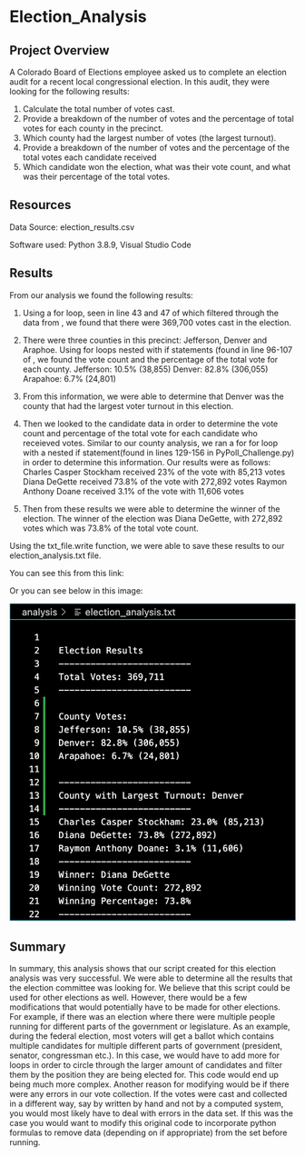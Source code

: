 # Election_Analysis

## Project Overview

A Colorado Board of Elections employee asked us to complete an election audit for a recent local congressional election.
In this audit, they were looking for the following results:

1. Calculate the total number of votes cast.
2. Provide a breakdown of the number of votes and the percentage of total votes for each county in the precinct.
3. Which county had the largest number of votes (the largest turnout).
4. Provide a breakdown of the number of votes and the percentage of the total votes each candidate received
5. Which candidate won the election, what was their vote count, and what was their percentage of the total votes.

## Resources

Data Source: election_results.csv

Software used: Python 3.8.9, Visual Studio Code

## Results

From our analysis we found the following results:
1. Using a for loop, seen in line 43 and 47 of [](PyPoll_Challenge.py) which filtered through the data from [](resources/election_results.csv), we  found that there were 369,700 votes cast in the election.

2. There were three counties in this precinct: Jefferson, Denver and Araphoe. Using for loops nested with if statements (found in line 96-107 of [](PyPoll_Challenge,py), we found the vote count and the percentage of the total vote for each county. 
Jefferson: 10.5% (38,855)
Denver: 82.8% (306,055)
Arapahoe: 6.7% (24,801)

3. From this information, we were able to determine that Denver was the county that had the largest voter turnout in this election.

4. Then we looked to the candidate data in order to determine the vote count and percentage of the total vote for each candidate who receieved votes. Similar to our county analysis, we ran a for for loop with a nested if statement(found in lines 129-156 in PyPoll_Challenge.py) in order to determine this information. Our results were as follows:
Charles Casper Stockham received 23% of the vote with 85,213 votes
Diana DeGette received 73.8% of the vote with 272,892 votes
Raymon Anthony Doane received 3.1% of the vote with 11,606 votes

5. Then from these results we were able to determine the winner of the election. 
The winner of the election was Diana DeGette, with 272,892 votes which was 73.8% of the total vote count.

Using the txt_file.write function, we were able to save these results to our election_analysis.txt file.

You can see this from this link: 

[](analysis/election_analysis.txt)

Or you can see below in this image:

![](resources/election_analysis_results.png)

## Summary 

In summary, this analysis shows that our script created for this election analysis was very successful. We were able to determine all the results that the election committee was looking for.
We believe that this script could be used for other elections as well. However, there would be a few modifications that would potentially have to be made for other elections.  
For example, if there was an election where there were multiple people running for different parts of the government or legislature. As an example, during the federal election, most voters will get a ballot which contains multiple candidates for multiple different parts of government (president, senator, congressman etc.). In this case, we would have to add more for loops in order to circle through the larger amount of candidates and filter them by the position they are being elected for. This code would end up being much more complex.
Another reason for modifying would be if there were any errors in our vote collection. If the votes were cast and collected in a different way, say by written by hand and not by a computed system, you would most likely have to deal with errors in the data set. If this was the case you would want to modify this original code to incorporate python formulas to remove data (depending on if appropriate) from the set before running. 
